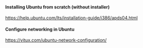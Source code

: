 #### Installing Ubuntu from scratch (without installer)
https://help.ubuntu.com/lts/installation-guide/i386/apds04.html

#### Configure networking in Ubuntu
https://vitux.com/ubuntu-network-configuration/  
